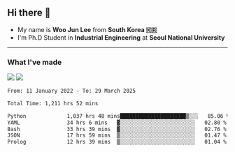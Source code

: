 ## Hi there 👋

- My name is **Woo Jun Lee** from **South Korea 🇰🇷**
- I'm Ph.D Student in **Industrial Engineering** at **Seoul National University**

---

### What I've made

<a href="https://share.streamlit.io/tomtom1103/kuiai_hackathon_2022/main/JL_app.py"><img src="https://img.shields.io/badge/Journey Lee-161B22?style=for-the-badge&logo=streamlit&logoColor=FF4B4B"/></a> <a href="https://jeon-100.github.io/Dangzang/"><img src="https://img.shields.io/badge/당신을 위한 장학금, 당장!-161B22?style=for-the-badge&logo=react&logoColor=#61DAFB"/></a>

<!--START_SECTION:waka-->

```txt
From: 11 January 2022 - To: 29 March 2025

Total Time: 1,211 hrs 52 mins

Python             1,037 hrs 48 mins█████████████████████▒░░░   85.06 %
YAML               34 hrs 6 mins   ▓░░░░░░░░░░░░░░░░░░░░░░░░   02.80 %
Bash               33 hrs 39 mins  ▓░░░░░░░░░░░░░░░░░░░░░░░░   02.76 %
JSON               17 hrs 59 mins  ▒░░░░░░░░░░░░░░░░░░░░░░░░   01.47 %
Prolog             12 hrs 39 mins  ▒░░░░░░░░░░░░░░░░░░░░░░░░   01.04 %
```

<!--END_SECTION:waka-->
